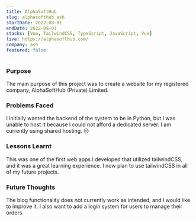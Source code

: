 ```yaml
---
title: AlphaSoftHub
slug: alphasofthub_ash
startDate: 2022-08-01
endDate: 2022-09-01
stacks: [Vue, TailwindCSS, TypeScript, JavaScript, Vue]
live: https://alphasofthub.com/
company: ash
featured: false
---
```


### Purpose
The main purpose of this project was to create a website for my registered company, AlphaSoftHub (Private) Limited.

### Problems Faced
I initially wanted the backend of the system to be in Python, but I was unable to host it because I could not afford a dedicated server. I am currently using shared hosting. 😔


### Lessons Learnt
This was one of the first web apps I developed that utilized tailwindCSS, and it was a great learning experience. I now plan to use tailwindCSS in all of my future projects.

### Future Thoughts
The blog functionality does not currently work as intended, and I would like to improve it. I also want to add a login system for users to manage their orders.
